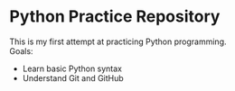 # Python Practice Repository
This is my first attempt at practicing Python programming.  
Goals:  
- Learn basic Python syntax  
- Understand Git and GitHub
